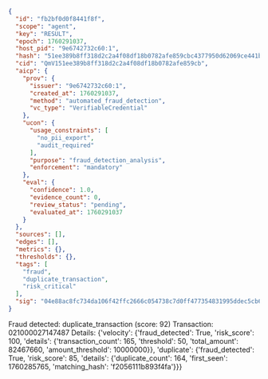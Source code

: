 ```json
{
  "id": "fb2bf0d0f8441f8f",
  "scope": "agent",
  "key": "RESULT",
  "epoch": 1760291037,
  "host_pid": "9e6742732c60:1",
  "hash": "51ee389b8ff318d2c2a4f08df18b0782afe859cbc4377950d62069ce441b9f7d",
  "cid": "QmV151ee389b8ff318d2c2a4f08df18b0782afe859cb",
  "aicp": {
    "prov": {
      "issuer": "9e6742732c60:1",
      "created_at": 1760291037,
      "method": "automated_fraud_detection",
      "vc_type": "VerifiableCredential"
    },
    "ucon": {
      "usage_constraints": [
        "no_pii_export",
        "audit_required"
      ],
      "purpose": "fraud_detection_analysis",
      "enforcement": "mandatory"
    },
    "eval": {
      "confidence": 1.0,
      "evidence_count": 0,
      "review_status": "pending",
      "evaluated_at": 1760291037
    }
  },
  "sources": [],
  "edges": [],
  "metrics": {},
  "thresholds": {},
  "tags": [
    "fraud",
    "duplicate_transaction",
    "risk_critical"
  ],
  "sig": "04e88ac8fc734da106f42ffc2666c054738c7d0ff477354831995ddec5cb647f"
}
```

Fraud detected: duplicate_transaction (score: 92)
Transaction: 021000027147487
Details: {'velocity': {'fraud_detected': True, 'risk_score': 100, 'details': {'transaction_count': 165, 'threshold': 50, 'total_amount': 82467660, 'amount_threshold': 10000000}}, 'duplicate': {'fraud_detected': True, 'risk_score': 85, 'details': {'duplicate_count': 164, 'first_seen': 1760285765, 'matching_hash': 'f2056111b893f4fa'}}}